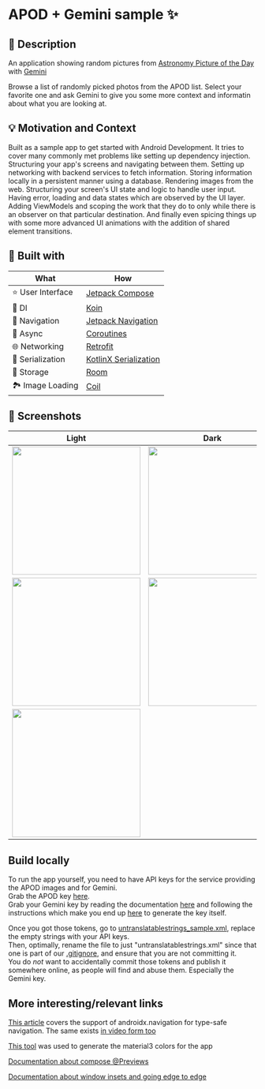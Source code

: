 # APOD + Gemini sample ✨

## :scroll: Description

An application showing random pictures
from [Astronomy Picture of the Day](https://apod.nasa.gov/apod/astropix.html)
with [Gemini](https://blog.google/technology/ai/google-gemini-ai/)

Browse a list of randomly picked photos from the APOD list. Select your favorite one and ask Gemini
to give you some more context and informatin about what you are looking at.

## :bulb: Motivation and Context

Built as a sample app to get started with Android Development. It tries to cover many commonly met
problems like setting up dependency injection. Structuring your app's screens and navigating between
them. Setting up networking with backend services to fetch information. Storing information locally
in a persistent manner using a database. Rendering images from the web. Structuring your screen's UI
state and logic to handle user input. Having error, loading and data states which are observed by
the UI layer. Adding ViewModels and scoping the work that they do to only while there is an observer
on that particular destination. And finally even spicing things up with some more advanced UI
animations with the addition of shared element transitions.

## 🚧 Built with

| What              | How                                                                                 |
|-------------------|-------------------------------------------------------------------------------------|
| ⭐️ User Interface | [Jetpack Compose](https://github.com/jetbrains/compose-jb)                          |
| 💉 DI             | [Koin](https://insert-koin.io/docs/quickstart/android/)                             |
| 🚦 Navigation     | [Jetpack Navigation](https://developer.android.com/jetpack/compose/navigation)      |
| 🌊 Async          | [Coroutines](https://kotlinlang.org/docs/coroutines-overview.html)                  |
| 🌐 Networking     | [Retrofit](https://square.github.io/retrofit/)                                      |
| 🔢 Serialization  | [KotlinX Serialization](https://kotlinlang.org/docs/serialization.html#what-s-next) |
| 💾 Storage        | [Room](https://developer.android.com/training/data-storage/room)                    |
| 🏞 Image Loading  | [Coil](https://coil-kt.github.io/coil/)                                             |

## :camera_flash: Screenshots

| Light                                                   | Dark                                                   |
|---------------------------------------------------------|--------------------------------------------------------|
| <img src="media/APOD_collection_light.png" width="260"> | <img src="media/APOD_collection_dark.png" width="260"> |
| <img src="media/APOD_detail_light.png" width="260">     | <img src="media/APOD_detail_dark.png" width="260">     |
| <img src="media/APOD_picture.png" width="260">          |                                                        |

## Build locally

To run the app yourself, you need to have API keys for the service providing the APOD images and for
Gemini.  
Grab the APOD key [here](https://api.nasa.gov/).  
Grab your Gemini key by reading the
documentation [here](https://developer.android.com/ai/google-ai-client-sdk) and
following the
instructions which make you end up [here](https://aistudio.google.com/app/apikey) to generate the
key itself.

Once you got those tokens, go
to [untranslatablestrings_sample.xml](app/src/main/res/values/untranslatablestrings_sample.xml),
replace the empty strings with your API keys.  
Then, optimally, rename the file to just "untranslatablestrings.xml" since that one is part of
our [.gitignore](.gitignore), and ensure that you are not committing it.  
You do *not* want to accidentally commit those tokens and publish it somewhere online, as people
will find and abuse them. Especially the Gemini key.

## More interesting/relevant links

[This article](https://medium.com/androiddevelopers/type-safe-navigation-for-compose-105325a97657)
covers the support of androidx.navigation for type-safe navigation. The same
exists [in video form too](https://www.youtube.com/watch?v=8m1W4PyYMYQ)

[This tool](https://material-foundation.github.io/material-theme-builder/) was used to generate the material3 colors for
the app

[Documentation about compose @Previews](https://developer.android.com/develop/ui/compose/tooling/previews)

[Documentation about window insets and going edge to edge](https://developer.android.com/develop/ui/compose/layouts/insets)